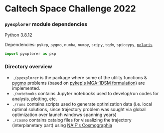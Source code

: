 # Caltech Space Challenge 2022

### `pyexplorer` module dependencies

Python 3.8.12

Dependencies: `pykep`, `pygmo`, `numba`, `numpy`, `scipy`, `tqdm`, `spiceypy`, [`polaris`](https://github.com/Yuricst/polaris)

```python
import pyxplorer as pxp
```

### Directory overview

- `./pyexplorer` is the package where some of the utility functions & [pygmo](https://esa.github.io/pygmo2/) problems (based on [pykep's MGA-1DSM formulation](https://esa.github.io/pykep/documentation/trajopt.html#pykep.trajopt.mga_1dsm)) are implemented.
- `./notebooks` contains Jupyter notebooks used to develop/run codes for analysis, plotting, etc.
- `./runs` contains scripts used to generate optimization data (i.e. local optimal solutions, since trajectory problem was sought via global optimization over launch windows spanning years)
- `./cosmo` contains catalog files for visualizing the trajectory (interplanetary part) using [NAIF's Cosmographia](https://naif.jpl.nasa.gov/naif/cosmographia.html)
